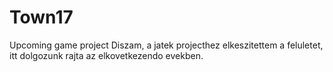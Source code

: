 # Town17
Upcoming game project
Diszam, a jatek projecthez elkeszitettem a feluletet, itt dolgozunk rajta az elkovetkezendo evekben.
